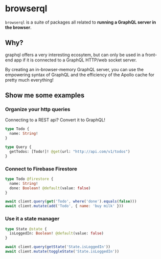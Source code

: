 # browserql

`browserql` is a suite of packages all related to **running a GraphQL server in the browser**.

## Why?

graphql offers a very interesting ecosytem, but can only be used in a front-end app if it is connected to a GraphQL HTTP/web socket server.

By creating an in-browser-memory GraphQL server, you can use the empowering syntax of GraphQL and the efficiency of the Apollo cache for pretty much everything!

## Show me some examples

### Organize your http queries

Connecting to a REST api? Convert it to GraphQL!

```graphql
type Todo {
  name: String!
}

type Query {
  getTodos: [Todo!]! @get(url: "http://api.com/v1/todos")
}
```

### Connect to Firebase Firestore

```graphql
type Todo @firestore {
  name: String!
  done: Boolean! @default(value: false)
}
```

```javascript
await client.query(get('Todo', where('done').equals(false)))
await client.mutate(add('Todo', { name: 'buy milk' }))
```

### Use it a state manager

```graphql
type State @state {
  isLoggedIn: Boolean! @default(value: false)
}
```

```javascript
await client.query(getState('State.isLoggedIn'))
await client.mutate(toggleState('State.isLoggedIn'))
```
